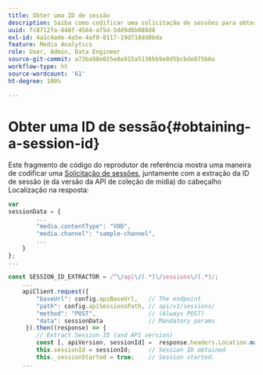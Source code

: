 ```yaml
---
title: Obter uma ID de sessão
description: Saiba como codificar uma solicitação de sessões para obter a ID da sessão do cabeçalho Localização em uma resposta.
uuid: fc8712fa-848f-4564-af5d-5dd9d6b088d8
exl-id: 4a1c4ade-4a5e-4af0-8117-19d718dd8bda
feature: Media Analytics
role: User, Admin, Data Engineer
source-git-commit: a73ba98e025e0a915a5136bb9e0d5bcbde875b0a
workflow-type: ht
source-wordcount: '61'
ht-degree: 100%

---
```


# Obter uma ID de sessão{#obtaining-a-session-id}

Este fragmento de código do reprodutor de referência mostra uma maneira de codificar uma [Solicitação de sessões](../mc-api-ref/mc-api-sessions-req.md), juntamente com a extração da ID de sessão (e da versão da API de coleção de mídia) do cabeçalho Localização na resposta:

```js
var  
sessionData = { 
        ... 
        "media.contentType": "VOD", 
        "media.channel": "sample-channel", 
        ... 
    } 
}; 
...

const SESSION_ID_EXTRACTOR = /^\/api\/(.*)\/sessions\/(.*)/; 
    ...
    apiClient.request({ 
        "baseUrl": config.apiBaseUrl,   // The endpoint 
        "path": config.apiSessionsPath, // api/v1/sessions/ 
        "method": "POST",               // (Always POST) 
        "data": sessionData             // Mandatory params 
     }).then((response) => { 
        // Extract Session ID (and API version) 
        const [, apiVersion, sessionId] =  response.headers.Location.match(SESSION_ID_EXTRACTOR);  
        this.sessionId = sessionId;     // Session ID obtained 
        this._sessionStarted = true;    // Session started. 
    ...
```
